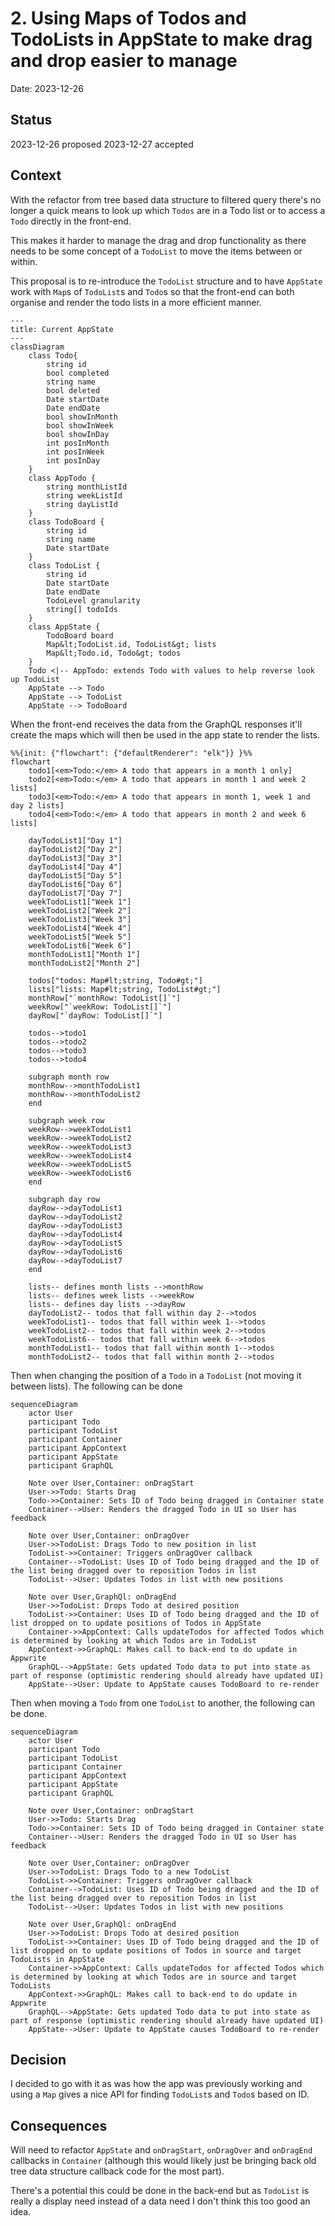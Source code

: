 # 2. Using Maps of Todos and TodoLists in AppState to make drag and drop easier to manage

Date: 2023-12-26

## Status

2023-12-26 proposed
2023-12-27 accepted

## Context

With the refactor from tree based data structure to filtered query there's no longer a quick means to look up which 
`Todos` are in a Todo list or to access a `Todo` directly in the front-end. 

This makes it harder to manage the drag and drop functionality
as there needs to be some concept of a `TodoList` to move the items between or within.

This proposal is to re-introduce the `TodoList` structure and to have `AppState` work with `Map`s of `TodoList`s and 
`Todo`s so that the front-end can both organise and render the todo lists in a more efficient manner.

```mermaid
---
title: Current AppState
---
classDiagram
    class Todo{
        string id
        bool completed
        string name
        bool deleted
        Date startDate
        Date endDate
        bool showInMonth
        bool showInWeek
        bool showInDay
        int posInMonth
        int posInWeek
        int posInDay
    }
    class AppTodo {
        string monthListId
        string weekListId
        string dayListId
    }
    class TodoBoard {
        string id
        string name
        Date startDate
    }
    class TodoList {
        string id
        Date startDate
        Date endDate
        TodoLevel granularity
        string[] todoIds
    }
    class AppState {
        TodoBoard board
        Map&lt;TodoList.id, TodoList&gt; lists
        Map&lt;Todo.id, Todo&gt; todos
    }
    Todo <|-- AppTodo: extends Todo with values to help reverse look up TodoList
    AppState --> Todo
    AppState --> TodoList
    AppState --> TodoBoard
```

When the front-end receives the data from the GraphQL responses it'll create the maps which will then be used in the app
state to render the lists.

```mermaid
%%{init: {"flowchart": {"defaultRenderer": "elk"}} }%%
flowchart
    todo1[<em>Todo:</em> A todo that appears in a month 1 only]
    todo2[<em>Todo:</em> A todo that appears in month 1 and week 2 lists]
    todo3[<em>Todo:</em> A todo that appears in month 1, week 1 and day 2 lists]
    todo4[<em>Todo:</em> A todo that appears in month 2 and week 6 lists]

    dayTodoList1["Day 1"]
    dayTodoList2["Day 2"]
    dayTodoList3["Day 3"]
    dayTodoList4["Day 4"]
    dayTodoList5["Day 5"]
    dayTodoList6["Day 6"]
    dayTodoList7["Day 7"]
    weekTodoList1["Week 1"]
    weekTodoList2["Week 2"]
    weekTodoList3["Week 3"]
    weekTodoList4["Week 4"]
    weekTodoList5["Week 5"]
    weekTodoList6["Week 6"]
    monthTodoList1["Month 1"]
    monthTodoList2["Month 2"]
    
    todos["todos: Map#lt;string, Todo#gt;"]
    lists["lists: Map#lt;string, TodoList#gt;"]
    monthRow["`monthRow: TodoList[]`"]
    weekRow["`weekRow: TodoList[]`"]
    dayRow["`dayRow: TodoList[]`"]
    
    todos-->todo1
    todos-->todo2
    todos-->todo3
    todos-->todo4

    subgraph month row
    monthRow-->monthTodoList1
    monthRow-->monthTodoList2
    end

    subgraph week row
    weekRow-->weekTodoList1
    weekRow-->weekTodoList2
    weekRow-->weekTodoList3
    weekRow-->weekTodoList4
    weekRow-->weekTodoList5
    weekRow-->weekTodoList6
    end

    subgraph day row
    dayRow-->dayTodoList1
    dayRow-->dayTodoList2
    dayRow-->dayTodoList3
    dayRow-->dayTodoList4
    dayRow-->dayTodoList5
    dayRow-->dayTodoList6
    dayRow-->dayTodoList7
    end

    lists-- defines month lists -->monthRow
    lists-- defines week lists -->weekRow
    lists-- defines day lists -->dayRow
    dayTodoList2-- todos that fall within day 2-->todos
    weekTodoList1-- todos that fall within week 1-->todos
    weekTodoList2-- todos that fall within week 2-->todos
    weekTodoList6-- todos that fall within week 6-->todos
    monthTodoList1-- todos that fall within month 1-->todos
    monthTodoList2-- todos that fall within month 2-->todos
```

Then when changing the position of a `Todo` in a `TodoList` (not moving it between lists). The following can be done

```mermaid
sequenceDiagram
    actor User
    participant Todo
    participant TodoList
    participant Container
    participant AppContext
    participant AppState
    participant GraphQL
    
    Note over User,Container: onDragStart
    User->>Todo: Starts Drag
    Todo->>Container: Sets ID of Todo being dragged in Container state
    Container-->User: Renders the dragged Todo in UI so User has feedback
    
    Note over User,Container: onDragOver
    User->>TodoList: Drags Todo to new position in list
    TodoList->>Container: Triggers onDragOver callback
    Container-->TodoList: Uses ID of Todo being dragged and the ID of the list being dragged over to reposition Todos in list
    TodoList-->User: Updates Todos in list with new positions
    
    Note over User,GraphQl: onDragEnd
    User->>TodoList: Drops Todo at desired position
    TodoList->>Container: Uses ID of Todo being dragged and the ID of list dropped on to update positions of Todos in AppState
    Container->>AppContext: Calls updateTodos for affected Todos which is determined by looking at which Todos are in TodoList
    AppContext->>GraphQL: Makes call to back-end to do update in Appwrite
    GraphQL-->AppState: Gets updated Todo data to put into state as part of response (optimistic rendering should already have updated UI)
    AppState-->User: Update to AppState causes TodoBoard to re-render
```

Then when moving a `Todo` from one `TodoList` to another, the following can be done.

```mermaid
sequenceDiagram
    actor User
    participant Todo
    participant TodoList
    participant Container
    participant AppContext
    participant AppState
    participant GraphQL
    
    Note over User,Container: onDragStart
    User->>Todo: Starts Drag
    Todo->>Container: Sets ID of Todo being dragged in Container state
    Container-->User: Renders the dragged Todo in UI so User has feedback
    
    Note over User,Container: onDragOver
    User->>TodoList: Drags Todo to a new TodoList
    TodoList->>Container: Triggers onDragOver callback
    Container-->TodoList: Uses ID of Todo being dragged and the ID of the list being dragged over to reposition Todos in list
    TodoList-->User: Updates Todos in list with new positions
    
    Note over User,GraphQl: onDragEnd
    User->>TodoList: Drops Todo at desired position
    TodoList->>Container: Uses ID of Todo being dragged and the ID of list dropped on to update positions of Todos in source and target TodoLists in AppState
    Container->>AppContext: Calls updateTodos for affected Todos which is determined by looking at which Todos are in source and target TodoLists
    AppContext->>GraphQL: Makes call to back-end to do update in Appwrite
    GraphQL-->AppState: Gets updated Todo data to put into state as part of response (optimistic rendering should already have updated UI)
    AppState-->User: Update to AppState causes TodoBoard to re-render
```

## Decision

I decided to go with it as was how the app was previously working and using a `Map` gives a nice API for finding `TodoList`s 
and `Todo`s based on ID.
 
## Consequences

Will need to refactor `AppState` and `onDragStart`, `onDragOver` and `onDragEnd` callbacks in `Container` (although this
would likely just be bringing back old tree data structure callback code for the most part).

There's a potential this could be done in the back-end but as `TodoList` is really a display need instead of a data need
I don't think this too good an idea.
